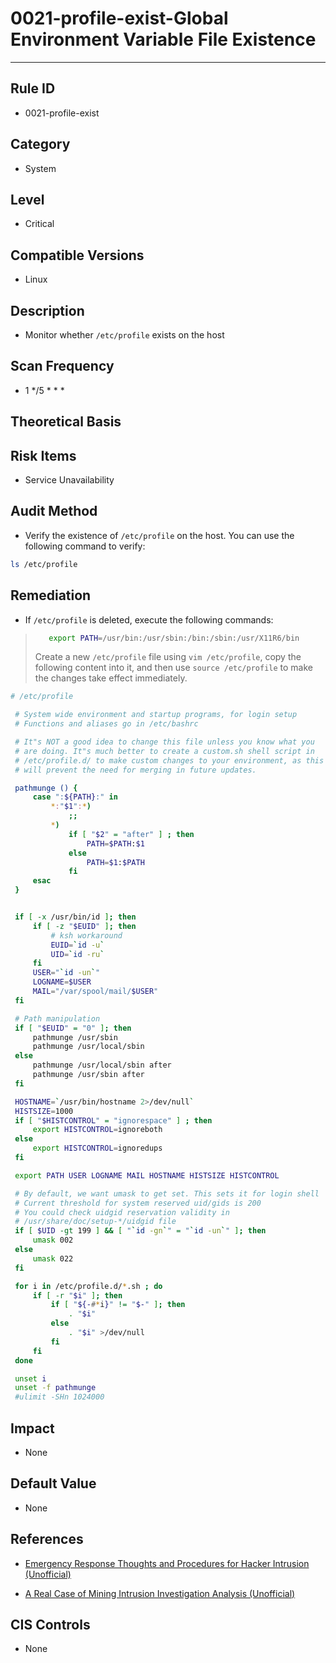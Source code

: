 # 0021-profile-exist-Global Environment Variable File Existence
---

## Rule ID

- 0021-profile-exist


## Category

- System


## Level

- Critical


## Compatible Versions


- Linux




## Description


- Monitor whether `/etc/profile` exists on the host



## Scan Frequency
- 1 */5 * * *

## Theoretical Basis





## Risk Items


- Service Unavailability



## Audit Method
- Verify the existence of `/etc/profile` on the host. You can use the following command to verify:

```bash
ls /etc/profile
```



## Remediation
- If `/etc/profile` is deleted, execute the following commands:
> ```bash
>    export PATH=/usr/bin:/usr/sbin:/bin:/sbin:/usr/X11R6/bin
> ```
> Create a new `/etc/profile` file using `vim /etc/profile`, copy the following content into it, and then use `source /etc/profile` to make the changes take effect immediately.
```bash
# /etc/profile

 # System wide environment and startup programs, for login setup
 # Functions and aliases go in /etc/bashrc

 # It"s NOT a good idea to change this file unless you know what you
 # are doing. It"s much better to create a custom.sh shell script in
 # /etc/profile.d/ to make custom changes to your environment, as this
 # will prevent the need for merging in future updates.

 pathmunge () {
     case ":${PATH}:" in
         *:"$1":*)
             ;;
         *)
             if [ "$2" = "after" ] ; then
                 PATH=$PATH:$1
             else
                 PATH=$1:$PATH
             fi
     esac
 }


 if [ -x /usr/bin/id ]; then
     if [ -z "$EUID" ]; then
         # ksh workaround
         EUID=`id -u`
         UID=`id -ru`
     fi
     USER="`id -un`"
     LOGNAME=$USER
     MAIL="/var/spool/mail/$USER"
 fi

 # Path manipulation
 if [ "$EUID" = "0" ]; then
     pathmunge /usr/sbin
     pathmunge /usr/local/sbin
 else
     pathmunge /usr/local/sbin after
     pathmunge /usr/sbin after
 fi

 HOSTNAME=`/usr/bin/hostname 2>/dev/null`
 HISTSIZE=1000
 if [ "$HISTCONTROL" = "ignorespace" ] ; then
     export HISTCONTROL=ignoreboth
 else
     export HISTCONTROL=ignoredups
 fi

 export PATH USER LOGNAME MAIL HOSTNAME HISTSIZE HISTCONTROL

 # By default, we want umask to get set. This sets it for login shell
 # Current threshold for system reserved uid/gids is 200
 # You could check uidgid reservation validity in
 # /usr/share/doc/setup-*/uidgid file
 if [ $UID -gt 199 ] && [ "`id -gn`" = "`id -un`" ]; then
     umask 002
 else
     umask 022
 fi

 for i in /etc/profile.d/*.sh ; do
     if [ -r "$i" ]; then
         if [ "${-#*i}" != "$-" ]; then
             . "$i"
         else
             . "$i" >/dev/null
         fi
     fi
 done

 unset i
 unset -f pathmunge
 #ulimit -SHn 1024000
```



## Impact


- None




## Default Value


- None




## References


- [Emergency Response Thoughts and Procedures for Hacker Intrusion (Unofficial)](https://www.sohu.com/a/236820450_99899618)



- [A Real Case of Mining Intrusion Investigation Analysis (Unofficial)](https://www.cnblogs.com/zsl-find/articles/11688640.html)



## CIS Controls


- None
